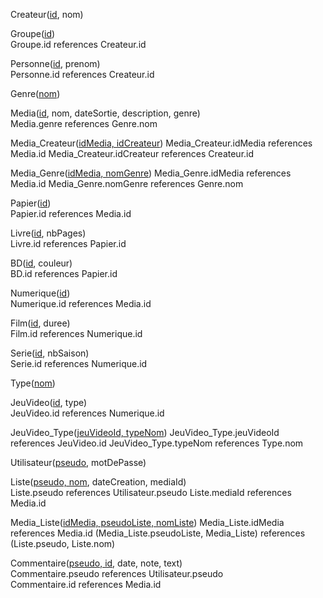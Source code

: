 Createur(<u>id</u>, nom)

Groupe(<u>id</u>)  
Groupe.id references Createur.id

Personne(<u>id</u>, prenom)  
Personne.id references Createur.id

Genre(<u>nom</u>)

Media(<u>id</u>, nom, dateSortie, description, genre)  
Media.genre references Genre.nom

Media_Createur(<u>idMedia, idCreateur</u>)
Media_Createur.idMedia references Media.id
Media_Createur.idCreateur references Createur.id

Media_Genre(<u>idMedia, nomGenre</u>)
Media_Genre.idMedia references Media.id
Media_Genre.nomGenre references Genre.nom

Papier(<u>id</u>)  
Papier.id references Media.id

Livre(<u>id</u>, nbPages)  
Livre.id references Papier.id

BD(<u>id</u>, couleur)  
BD.id references Papier.id

Numerique(<u>id</u>)  
Numerique.id references Media.id

Film(<u>id</u>, duree)  
Film.id references Numerique.id

Serie(<u>id</u>, nbSaison)  
Serie.id references Numerique.id

Type(<u>nom</u>)

JeuVideo(<u>id</u>, type)  
JeuVideo.id references Numerique.id

JeuVideo_Type(<u>jeuVideoId, typeNom</u>)
JeuVideo_Type.jeuVideoId references JeuVideo.id
JeuVideo_Type.typeNom references Type.nom

Utilisateur(<u>pseudo</u>, motDePasse)

Liste(<u>pseudo, nom</u>, dateCreation, mediaId)  
Liste.pseudo references Utilisateur.pseudo
Liste.mediaId references Media.id

Media_Liste(<u>idMedia, pseudoListe, nomListe</u>)
Media_Liste.idMedia references Media.id
(Media_Liste.pseudoListe, Media_Liste) references (Liste.pseudo, Liste.nom)

Commentaire(<u>pseudo, id</u>, date, note, text)  
Commentaire.pseudo references Utilisateur.pseudo  
Commentaire.id references Media.id